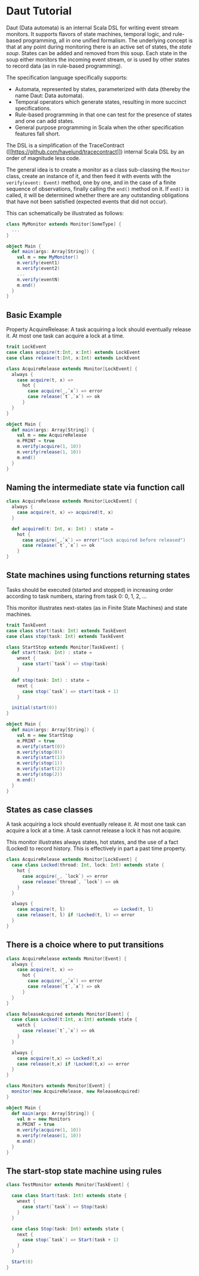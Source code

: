 # Daut Tutorial

Daut (Data automata) is an internal Scala DSL for writing event stream monitors. It
supports flavors of state machines, temporal logic, and rule-based programming, all in one
unified formalism. The underlying concept is that at any point during monitoring there is an
active set of states, the _state soup_. States can be added and removed from this soup.
Each state in the soup either monitors the incoming event stream, or is used by other states to record data (as in rule-based programming).

The specification language specifically supports:

- Automata, represented by states, parameterized with data (thereby the name Daut: Data automata).
- Temporal operators which generate states, resulting in more succinct specifications.
- Rule-based programming in that one can test for the presence of states and one can add states.
- General purpose programming in Scala when the other specification features fall short.

The DSL is a simplification of the TraceContract ([[https://github.com/havelund/tracecontract]]) internal Scala DSL by an order of magnitude less code.

The general idea is to create a monitor as a class sub-classing the `Monitor` class,
create an instance of it, and then feed it with events with the `verify(event: Event)` method, one by one, and in the case of a finite sequence of observations, finally calling the `end()` method on it. If `end()` is called, it will be determined whether there are any outstanding obligations that have not been satisfied (expected events that did not occur).

This can schematically be illustrated as follows:

```scala
class MyMonitor extends Monitor[SomeType] {
  ...
}

object Main {
  def main(args: Array[String]) {
    val m = new MyMonitor()
    m.verify(event1)
    m.verify(event2)
    ...
    m.verify(eventN)
    m.end()
  }
}
```
 
## Basic Example


Property AcquireRelease: A task acquiring a lock should eventually release it. At most one task
can acquire a lock at a time.

```scala
trait LockEvent
case class acquire(t:Int, x:Int) extends LockEvent
case class release(t:Int, x:Int) extends LockEvent
```

```scala
class AcquireRelease extends Monitor[LockEvent] {
  always {
    case acquire(t, x) =>
      hot {
        case acquire(_,`x`) => error
        case release(`t`,`x`) => ok
      }
  }
}
```

```scala
object Main {
  def main(args: Array[String]) {
    val m = new AcquireRelease
    m.PRINT = true
    m.verify(acquire(1, 10))
    m.verify(release(1, 10))
    m.end()
  }
}
```

## Naming the intermediate state via function call

```scala
class AcquireRelease extends Monitor[LockEvent] {
  always {
    case acquire(t, x) => acquired(t, x)
  }

  def acquired(t: Int, x: Int) : state =
    hot {
      case acquire(_,`x`) => error("lock acquired before released")
      case release(`t`,`x`) => ok
    }
}
```

## State machines using functions returning states

Tasks should be executed (started and stopped) in increasing order according
to task numbers, staring from task 0: 0, 1, 2, ...

This monitor illustrates next-states (as in Finite State Machines) and
state machines.

```scala
trait TaskEvent
case class start(task: Int) extends TaskEvent
case class stop(task: Int) extends TaskEvent
```

```scala
class StartStop extends Monitor[TaskEvent] {
  def start(task: Int) : state =
    wnext {
      case start(`task`) => stop(task)
    }

  def stop(task: Int) : state =
    next {
      case stop(`task`) => start(task + 1)
    }

  initial(start(0))
}
```

```scala
object Main {
  def main(args: Array[String]) {
    val m = new StartStop
    m.PRINT = true
    m.verify(start(0))
    m.verify(stop(0))
    m.verify(start(1))
    m.verify(stop(1))
    m.verify(start(2))
    m.verify(stop(2))
    m.end()
  }
}
```

## States as case classes

A task acquiring a lock should eventually release it. At most one task
can acquire a lock at a time. A task cannot release a lock it has not acquire.

This monitor illustrates always states, hot states, and the use of a
fact (Locked) to record history. This is effectively in part a past time property.

```scala
class AcquireRelease extends Monitor[LockEvent] {
  case class Locked(thread: Int, lock: Int) extends state {
    hot {
      case acquire(_, `lock`) => error
      case release(`thread`, `lock`) => ok
    }
  }

  always {
    case acquire(t, l)                  => Locked(t, l)
    case release(t, l) if !Locked(t, l) => error
  }
}
```

## There is a choice where to put transitions

```scala
class AcquireRelease extends Monitor[Event] {
  always {
    case acquire(t, x) =>
      hot {
        case acquire(_,`x`) => error
        case release(`t`,`x`) => ok
      }
  }
}

class ReleaseAcquired extends Monitor[Event] {
  case class Locked(t:Int, x:Int) extends state {
    watch {
      case release(`t`,`x`) => ok
    }
  }

  always {
    case acquire(t,x) => Locked(t,x)
    case release(t,x) if !Locked(t,x) => error
  }
}

class Monitors extends Monitor[Event] {
  monitor(new AcquireRelease, new ReleaseAcquired)
}

object Main {
  def main(args: Array[String]) {
    val m = new Monitors
    m.PRINT = true
    m.verify(acquire(1, 10))
    m.verify(release(1, 10))
    m.end()
  }
}
```

## The start-stop state machine using rules

```scala
class TestMonitor extends Monitor[TaskEvent] {

  case class Start(task: Int) extends state {
    wnext {
      case start(`task`) => Stop(task)
    }
  }

  case class Stop(task: Int) extends state {
    next {
      case stop(`task`) => Start(task + 1)
    }
  }

  Start(0)
}
```